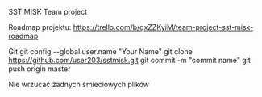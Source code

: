 SST MISK Team project

Roadmap projektu:
https://trello.com/b/qxZZKyiM/team-project-sst-misk-roadmap

Git
git config --global user.name "Your Name"
git clone https://github.com/user203/sstmisk.git
git commit -m "commit name"
git push origin master

Nie wrzucać żadnych śmieciowych plików

